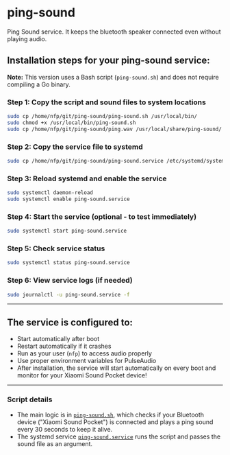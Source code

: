 # ping-sound
Ping Sound service. It keeps the bluetooth speaker connected even without playing audio.

## Installation steps for your ping-sound service:

**Note:** This version uses a Bash script (`ping-sound.sh`) and does not require compiling a Go binary.

### Step 1: Copy the script and sound files to system locations
```sh
sudo cp /home/nfp/git/ping-sound/ping-sound.sh /usr/local/bin/
sudo chmod +x /usr/local/bin/ping-sound.sh
sudo cp /home/nfp/git/ping-sound/ping.wav /usr/local/share/ping-sound/
```

### Step 2: Copy the service file to systemd
```sh
sudo cp /home/nfp/git/ping-sound/ping-sound.service /etc/systemd/system/
```

### Step 3: Reload systemd and enable the service
```sh
sudo systemctl daemon-reload
sudo systemctl enable ping-sound.service
```

### Step 4: Start the service (optional - to test immediately)
```sh
sudo systemctl start ping-sound.service
```

### Step 5: Check service status
```sh
sudo systemctl status ping-sound.service
```

### Step 6: View service logs (if needed)
```sh
sudo journalctl -u ping-sound.service -f
```

---

## The service is configured to:

- Start automatically after boot
- Restart automatically if it crashes
- Run as your user (`nfp`) to access audio properly
- Use proper environment variables for PulseAudio
- After installation, the service will start automatically on every boot and monitor for your Xiaomi Sound Pocket device!

---

### Script details

- The main logic is in [`ping-sound.sh`](ping-sound.sh), which checks if your Bluetooth device ("Xiaomi Sound Pocket") is connected and plays a ping sound every 30 seconds to keep it alive.
- The systemd service [`ping-sound.service`](ping-sound.service) runs the script and passes the sound file as an argument.
